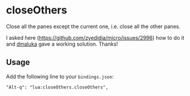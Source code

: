 # closeOthers

Close all the panes except the current one, i.e. close all the other panes.

I asked here (https://github.com/zyedidia/micro/issues/2996) how to do it and [dmaluka](https://github.com/dmaluka) gave a working solution. Thanks!

## Usage

Add the following line to your `bindings.json`:

    "Alt-q": "lua:closeOthers.closeOthers",
